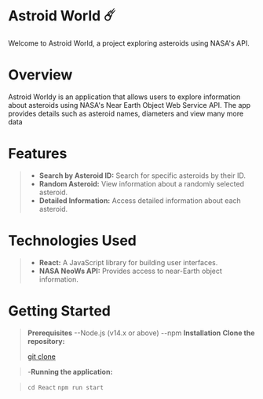 # Astroid World ☄️
Welcome to  Astroid World, a project exploring asteroids using NASA's API.

# Overview
 Astroid Worldy is an application that allows users to explore information about asteroids using NASA's Near Earth Object Web Service API. The app provides details such as asteroid names, diameters and view many more data 

# Features
> - **Search by Asteroid ID:** Search for specific asteroids by their ID.
> - **Random Asteroid:** View information about a randomly selected asteroid.
> - **Detailed Information:** Access detailed information about each asteroid.

# Technologies Used
> - **React:** A JavaScript library for building user interfaces.
> - **NASA NeoWs API:** Provides access to near-Earth object information.

# Getting Started
>**Prerequisites**
> --Node.js (v14.x or above)
> --npm 
> **Installation**
> **Clone the repository:**
>
>[git clone]([https://www.example.com](https://github.com/Sachin-201/React/AstroidWorld.git))

> -**Running the application:**

>``cd React``
>``npm run start``
